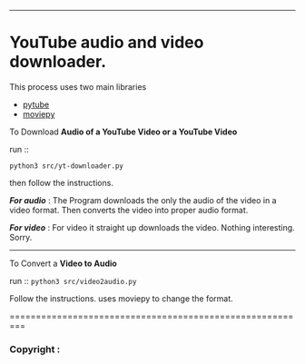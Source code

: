 
******************************************************************************************
# YouTube audio and video downloader.

This process uses two main libraries

- [pytube](https://pytube.io/en/latest/)
- [moviepy](https://pypi.org/project/moviepy/)

To Download **Audio of a YouTube Video or a YouTube Video** 

run ::


`python3 src/yt-downloader.py` 

then follow the instructions. 

***For audio*** : The Program downloads the only the audio of the video in a video format. Then converts the video into proper audio format.

***For video*** : For video it straight up downloads the video. Nothing interesting. Sorry.

---
To Convert a **Video to Audio**

run ::
`python3 src/video2audio.py`

Follow the instructions.
uses moviepy to change the format.

=========================================================

### Copyright :
